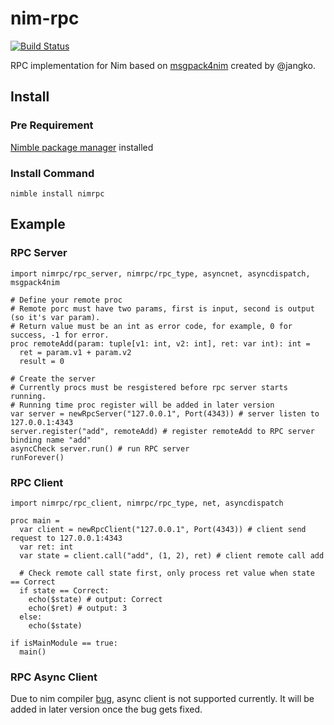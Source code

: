 # nim-rpc
[![Build Status](https://travis-ci.org/rogercloud/nim-rpc.svg?branch=master)](https://travis-ci.org/rogercloud/nim-rpc)

RPC implementation for Nim based on [msgpack4nim](https://github.com/jangko/msgpack4nim) created by @jangko.

## Install
### Pre Requirement
[Nimble package manager](https://github.com/nim-lang/nimble) installed

### Install Command
    nimble install nimrpc

## Example

### RPC Server
    
```nimrod
import nimrpc/rpc_server, nimrpc/rpc_type, asyncnet, asyncdispatch, msgpack4nim

# Define your remote proc
# Remote porc must have two params, first is input, second is output (so it's var param).
# Return value must be an int as error code, for example, 0 for success, -1 for error.
proc remoteAdd(param: tuple[v1: int, v2: int], ret: var int): int =
  ret = param.v1 + param.v2
  result = 0

# Create the server
# Currently procs must be resgistered before rpc server starts running.
# Running time proc register will be added in later version
var server = newRpcServer("127.0.0.1", Port(4343)) # server listen to 127.0.0.1:4343
server.register("add", remoteAdd) # register remoteAdd to RPC server binding name "add"
asyncCheck server.run() # run RPC server
runForever()
```

### RPC Client

```nimrod
import nimrpc/rpc_client, nimrpc/rpc_type, net, asyncdispatch

proc main =
  var client = newRpcClient("127.0.0.1", Port(4343)) # client send request to 127.0.0.1:4343
  var ret: int
  var state = client.call("add", (1, 2), ret) # client remote call add
  
  # Check remote call state first, only process ret value when state == Correct
  if state == Correct:
    echo($state) # output: Correct
    echo($ret) # output: 3
  else:
    echo($state)

if isMainModule == true:
  main()
 ```

### RPC Async Client
Due to nim compiler [bug](https://github.com/nim-lang/Nim/issues/2377), async client is not supported currently. It will be added in later version once the bug gets fixed.
